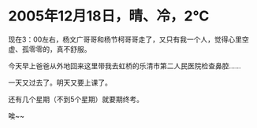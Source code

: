 # 2005年12月18日，晴、冷，2℃
现在3：00左右，杨文广哥哥和杨节柯哥哥走了，又只有我一个人，觉得心里空虚、孤零零的，真不舒服。

今天早上爸爸从外地回来这里带我去虹桥的乐清市第二人民医院检查鼻腔……

一天又过去了。明天又要上课了。

还有几个星期（不到5个星期）就要期终考。

唉~~
